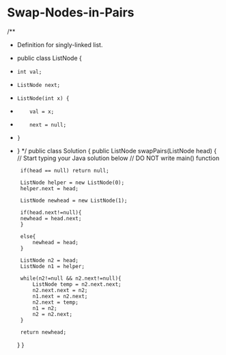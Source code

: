 Swap-Nodes-in-Pairs
===================
/**
 * Definition for singly-linked list.
 * public class ListNode {
 *     int val;
 *     ListNode next;
 *     ListNode(int x) {
 *         val = x;
 *         next = null;
 *     }
 * }
 */
public class Solution {
    public ListNode swapPairs(ListNode head) {
        // Start typing your Java solution below
        // DO NOT write main() function
        
        if(head == null) return null;
        
        ListNode helper = new ListNode(0);
        helper.next = head;
        
        ListNode newhead = new ListNode(1);
        
        if(head.next!=null){
        newhead = head.next;
        }
        
        else{
            newhead = head;
        }
        
        ListNode n2 = head;
        ListNode n1 = helper;
        
        while(n2!=null && n2.next!=null){
            ListNode temp = n2.next.next;
            n2.next.next = n2;
            n1.next = n2.next;
            n2.next = temp;
            n1 = n2;
            n2 = n2.next;
        }
        
        return newhead;
        
    }
}
